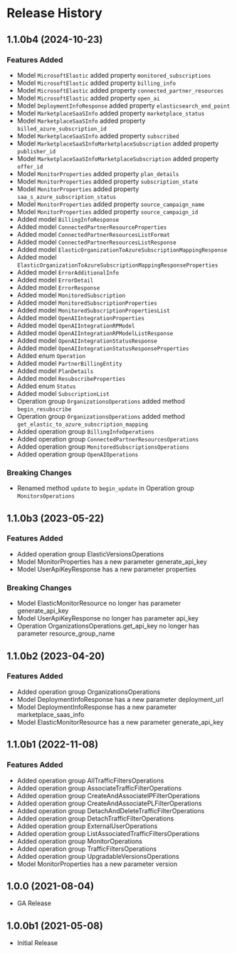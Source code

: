 # Release History

## 1.1.0b4 (2024-10-23)

### Features Added

  - Model `MicrosoftElastic` added property `monitored_subscriptions`
  - Model `MicrosoftElastic` added property `billing_info`
  - Model `MicrosoftElastic` added property `connected_partner_resources`
  - Model `MicrosoftElastic` added property `open_ai`
  - Model `DeploymentInfoResponse` added property `elasticsearch_end_point`
  - Model `MarketplaceSaaSInfo` added property `marketplace_status`
  - Model `MarketplaceSaaSInfo` added property `billed_azure_subscription_id`
  - Model `MarketplaceSaaSInfo` added property `subscribed`
  - Model `MarketplaceSaaSInfoMarketplaceSubscription` added property `publisher_id`
  - Model `MarketplaceSaaSInfoMarketplaceSubscription` added property `offer_id`
  - Model `MonitorProperties` added property `plan_details`
  - Model `MonitorProperties` added property `subscription_state`
  - Model `MonitorProperties` added property `saa_s_azure_subscription_status`
  - Model `MonitorProperties` added property `source_campaign_name`
  - Model `MonitorProperties` added property `source_campaign_id`
  - Added model `BillingInfoResponse`
  - Added model `ConnectedPartnerResourceProperties`
  - Added model `ConnectedPartnerResourcesListFormat`
  - Added model `ConnectedPartnerResourcesListResponse`
  - Added model `ElasticOrganizationToAzureSubscriptionMappingResponse`
  - Added model `ElasticOrganizationToAzureSubscriptionMappingResponseProperties`
  - Added model `ErrorAdditionalInfo`
  - Added model `ErrorDetail`
  - Added model `ErrorResponse`
  - Added model `MonitoredSubscription`
  - Added model `MonitoredSubscriptionProperties`
  - Added model `MonitoredSubscriptionPropertiesList`
  - Added model `OpenAIIntegrationProperties`
  - Added model `OpenAIIntegrationRPModel`
  - Added model `OpenAIIntegrationRPModelListResponse`
  - Added model `OpenAIIntegrationStatusResponse`
  - Added model `OpenAIIntegrationStatusResponseProperties`
  - Added enum `Operation`
  - Added model `PartnerBillingEntity`
  - Added model `PlanDetails`
  - Added model `ResubscribeProperties`
  - Added enum `Status`
  - Added model `SubscriptionList`
  - Operation group `OrganizationsOperations` added method `begin_resubscribe`
  - Operation group `OrganizationsOperations` added method `get_elastic_to_azure_subscription_mapping`
  - Added operation group `BillingInfoOperations`
  - Added operation group `ConnectedPartnerResourcesOperations`
  - Added operation group `MonitoredSubscriptionsOperations`
  - Added operation group `OpenAIOperations`

### Breaking Changes

  - Renamed method `update` to `begin_update` in Operation group `MonitorsOperations`

## 1.1.0b3 (2023-05-22)

### Features Added

  - Added operation group ElasticVersionsOperations
  - Model MonitorProperties has a new parameter generate_api_key
  - Model UserApiKeyResponse has a new parameter properties

### Breaking Changes

  - Model ElasticMonitorResource no longer has parameter generate_api_key
  - Model UserApiKeyResponse no longer has parameter api_key
  - Operation OrganizationsOperations.get_api_key no longer has parameter resource_group_name

## 1.1.0b2 (2023-04-20)

### Features Added

  - Added operation group OrganizationsOperations
  - Model DeploymentInfoResponse has a new parameter deployment_url
  - Model DeploymentInfoResponse has a new parameter marketplace_saas_info
  - Model ElasticMonitorResource has a new parameter generate_api_key

## 1.1.0b1 (2022-11-08)

### Features Added

  - Added operation group AllTrafficFiltersOperations
  - Added operation group AssociateTrafficFilterOperations
  - Added operation group CreateAndAssociateIPFilterOperations
  - Added operation group CreateAndAssociatePLFilterOperations
  - Added operation group DetachAndDeleteTrafficFilterOperations
  - Added operation group DetachTrafficFilterOperations
  - Added operation group ExternalUserOperations
  - Added operation group ListAssociatedTrafficFiltersOperations
  - Added operation group MonitorOperations
  - Added operation group TrafficFiltersOperations
  - Added operation group UpgradableVersionsOperations
  - Model MonitorProperties has a new parameter version

## 1.0.0 (2021-08-04)

  - GA Release

## 1.0.0b1 (2021-05-08)

* Initial Release
